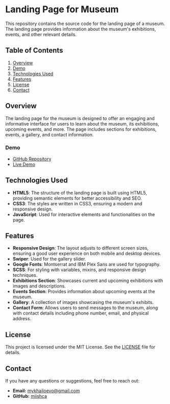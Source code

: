 # Landing Page for Museum

This repository contains the source code for the landing page of a museum. The landing page provides information about the museum's exhibitions, events, and other relevant details.

## Table of Contents

1. [Overview](#overview)
2. [Demo](#demo)
3. [Technologies Used](#technologies-used)
4. [Features](#features)
5. [License](#license)
6. [Contact](#contact)

## Overview

The landing page for the museum is designed to offer an engaging and informative interface for users to learn about the museum, its exhibitions, upcoming events, and more. The page includes sections for exhibitions, events, a gallery, and contact information.

### Demo

- [GitHub Repository](https://github.com/miishca/landing_2)
- [Live Demo](https://miishca.github.io/landing_2/)

## Technologies Used

- **HTML5**: The structure of the landing page is built using HTML5, providing semantic elements for better accessibility and SEO.
- **CSS3**: The styles are written in CSS3, ensuring a modern and responsive design.
- **JavaScript**: Used for interactive elements and functionalities on the page.

## Features

- **Responsive Design**: The layout adjusts to different screen sizes, ensuring a good user experience on both mobile and desktop devices.
- **Swiper**: Used for the gallery slider.
- **Google Fonts**: Montserrat and IBM Plex Sans are used for typography.
- **SCSS**: For styling with variables, mixins, and responsive design techniques.
- **Exhibitions Section**: Showcases current and upcoming exhibitions with images and descriptions.
- **Events Section**: Provides information about upcoming events at the museum.
- **Gallery**: A collection of images showcasing the museum's exhibits.
- **Contact Form**: Allows users to send messages to the museum, along with contact details including phone number, email, and physical address.

## License

This project is licensed under the MIT License. See the [LICENSE](LICENSE) file for details.

## Contact

If you have any questions or suggestions, feel free to reach out:

- **Email:** [mykhailoevo@gmail.com](mailto:mykhailoevo@gmail.com)
- **GitHub:** [miishca](https://github.com/miishca)

